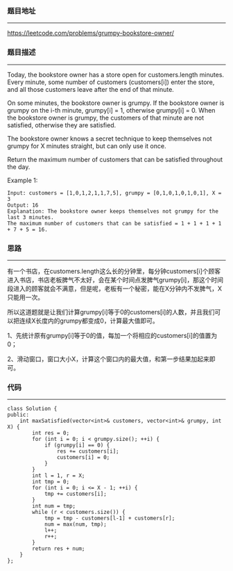 ### 题目地址
------
https://leetcode.com/problems/grumpy-bookstore-owner/


### 题目描述
------
Today, the bookstore owner has a store open for customers.length minutes.  Every minute, some number of customers (customers[i]) enter the store, and all those customers leave after the end of that minute.

On some minutes, the bookstore owner is grumpy.  If the bookstore owner is grumpy on the i-th minute, grumpy[i] = 1, otherwise grumpy[i] = 0.  When the bookstore owner is grumpy, the customers of that minute are not satisfied, otherwise they are satisfied.

The bookstore owner knows a secret technique to keep themselves not grumpy for X minutes straight, but can only use it once.

Return the maximum number of customers that can be satisfied throughout the day.

Example 1:
```
Input: customers = [1,0,1,2,1,1,7,5], grumpy = [0,1,0,1,0,1,0,1], X = 3
Output: 16
Explanation: The bookstore owner keeps themselves not grumpy for the last 3 minutes. 
The maximum number of customers that can be satisfied = 1 + 1 + 1 + 1 + 7 + 5 = 16.
```


### 思路
------
有一个书店，在customers.length这么长的分钟里，每分钟customers[i]个顾客进入书店，书店老板脾气不太好，会在某个时间点发脾气grumpy[i]，那这个时间段进入的顾客就会不满意，但是呢，老板有一个秘密，能在X分钟内不发脾气，X只能用一次。

所以这道题就是让我们计算grumpy[i]等于0的customers[i]的人数，并且我们可以把连续X长度内的grumpy都变成0，计算最大值即可。

1、先统计原有grumpy[i]等于0的值，每加一个将相应的customers[i]的值置为0；

2、滑动窗口，窗口大小X，计算这个窗口内的最大值，和第一步结果加起来即可。

### 代码
------
```
class Solution {
public:
    int maxSatisfied(vector<int>& customers, vector<int>& grumpy, int X) {
        int res = 0;
        for (int i = 0; i < grumpy.size(); ++i) {
            if (grumpy[i] == 0) {
                res += customers[i];
                customers[i] = 0;
            }
        }
        int l = 1, r = X;
        int tmp = 0;
        for (int i = 0; i <= X - 1; ++i) {
            tmp += customers[i];
        }
        int num = tmp;
        while (r < customers.size()) {
            tmp = tmp - customers[l-1] + customers[r];
            num = max(num, tmp);
            l++;
            r++;
        }
        return res + num;
    }
};
```
